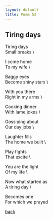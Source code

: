 ```yaml
---
layout: default
title: Poem 53
---
```


## Tiring days

Tiring days  \
Small breaks  \

I come home  \
To my wife  \

Baggy eyes  \
Become shiny stars  \

With you there  \
Right in my arms  \

Cooking dinner  \
With lame jokes  \

Gossiping about  \
Our day jobs  \

Laughter fills  \
The home we built  \

Play fights  \
That excite  \

You are the light  \
Of my life  \

Now what started as  \
A tiring day  \

Becomes one  \
For which we prayed


 [back](../index-page.html)